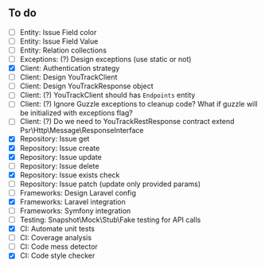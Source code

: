## To do

- [ ] Entity: Issue Field color
- [ ] Entity: Issue Field Value
- [ ] Entity: Relation collections
- [ ] Exceptions: (?) Design exceptions (use static or not)
- [x] Client: Authentication strategy
- [ ] Client: Design YouTrackClient
- [ ] Client: Design YouTrackResponse object
- [ ] Client: (?) YouTrackClient should has `Endpoints` entity
- [ ] Client: (?) Ignore Guzzle exceptions to cleanup code? What if guzzle will be initialized with exceptions flag?
- [ ] Client: (?) Do we need to YouTrackRestResponse contract extend Psr\Http\Message\ResponseInterface
- [x] Repository: Issue get
- [x] Repository: Issue create
- [x] Repository: Issue update
- [ ] Repository: Issue delete
- [x] Repository: Issue exists check
- [ ] Repository: Issue patch (update only provided params)
- [ ] Frameworks: Design Laravel config
- [x] Frameworks: Laravel integration
- [ ] Frameworks: Symfony integration
- [ ] Testing: Snapshot\Mock\Stub\Fake testing for API calls
- [x] CI: Automate unit tests
- [ ] CI: Coverage analysis
- [ ] CI: Code mess detector
- [x] CI: Code style checker
